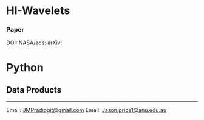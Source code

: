 # HI-Wavelets

### Paper


DOI:
NASA/ads:
arXiv:


# Python 


## Data Products 





___
Email: JMPradiogit@gmail.com
Email: Jason.price1@anu.edu.au

